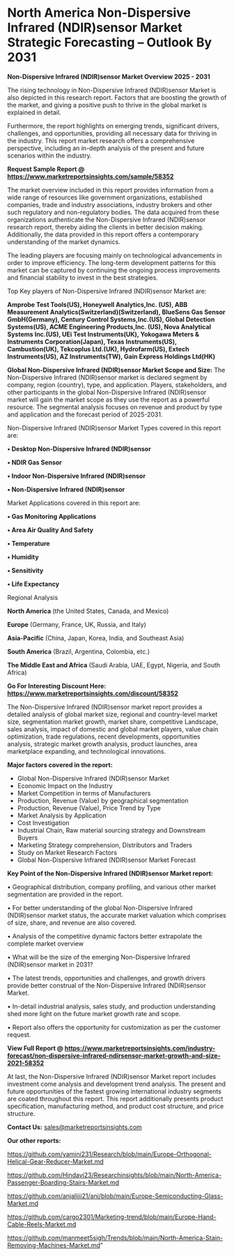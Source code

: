 # North America Non-Dispersive Infrared (NDIR)sensor Market Strategic Forecasting – Outlook By 2031

<Strong> Non-Dispersive Infrared (NDIR)sensor Market Overview 2025 - 2031</strong>

The rising technology in Non-Dispersive Infrared (NDIR)sensor Market is also depicted in this research report. Factors that are boosting the growth of the market, and giving a positive push to thrive in the global market is explained in detail.

Furthermore, the report highlights on emerging trends, significant drivers, challenges, and opportunities, providing all necessary data for thriving in the industry. This report market research offers a comprehensive perspective, including an in-depth analysis of the present and future scenarios within the industry.

<strong>Request Sample Report @ <a href=https://www.marketreportsinsights.com/sample/58352>https://www.marketreportsinsights.com/sample/58352</a></strong>

The market overview included in this report provides information from a wide range of resources like government organizations, established companies, trade and industry associations, industry brokers and other such regulatory and non-regulatory bodies. The data acquired from these organizations authenticate the Non-Dispersive Infrared (NDIR)sensor research report, thereby aiding the clients in better decision making. Additionally, the data provided in this report offers a contemporary understanding of the market dynamics.

The leading players are focusing mainly on technological advancements in order to improve efficiency. The long-term development patterns for this market can be captured by continuing the ongoing process improvements and financial stability to invest in the best strategies.

Top Key players of Non-Dispersive Infrared (NDIR)sensor Market are:

<strong>Amprobe Test Tools(US), Honeywell Analytics,Inc. (US), ABB Measurement Analytics(Switzerland)(Switzerland), BlueSens Gas Sensor GmbH(Germany), Century Control Systems,Inc.(US), Global Detection Systems(US), ACME Engineering Products,Inc. (US), Nova Analytical Systems Inc.(US), UEi Test Instruments(UK), Yokogawa Meters & Instruments Corporation(Japan), Texas Instruments(US), Cambustion(UK), Tekcoplus Ltd.(UK), Hydrofarm(US), Extech Instruments(US), AZ Instruments(TW), Gain Express Holdings Ltd(HK)</strong>

<strong><b>Global Non-Dispersive Infrared (NDIR)sensor Market Scope and Size:</b></strong>
The Non-Dispersive Infrared (NDIR)sensor market is declared segment by company, region (country), type, and application. Players, stakeholders, and other participants in the global Non-Dispersive Infrared (NDIR)sensor market will gain the market scope as they use the report as a powerful resource. The segmental analysis focuses on revenue and product by type and application and the forecast period of 2025-2031.

Non-Dispersive Infrared (NDIR)sensor Market Types covered in this report are:

<strong>• Desktop Non-Dispersive Infrared (NDIR)sensor

• NDIR Gas Sensor

• Indoor Non-Dispersive Infrared (NDIR)sensor

• Non-Dispersive Infrared (NDIR)sensor</strong>

Market Applications covered in this report are:

<strong>• Gas Monitoring Applications

• Area Air Quality And Safety

• Temperature

• Humidity

• Sensitivity

• Life Expectancy</strong> 

Regional Analysis

<strong>North America</strong> (the United States, Canada, and Mexico)

<strong>Europe</strong> (Germany, France, UK, Russia, and Italy)

<strong>Asia-Pacific</strong> (China, Japan, Korea, India, and Southeast Asia)

<strong>South America</strong> (Brazil, Argentina, Colombia, etc.)

<strong>The Middle East and Africa</strong> (Saudi Arabia, UAE, Egypt, Nigeria, and South Africa)

<strong>Go For Interesting Discount Here: <a href=https://www.marketreportsinsights.com/discount/58352>https://www.marketreportsinsights.com/discount/58352</a></strong>

The Non-Dispersive Infrared (NDIR)sensor market report provides a detailed analysis of global market size, regional and country-level market size, segmentation market growth, market share, competitive Landscape, sales analysis, impact of domestic and global market players, value chain optimization, trade regulations, recent developments, opportunities analysis, strategic market growth analysis, product launches, area marketplace expanding, and technological innovations.

<strong><b>Major factors covered in the report:</b></strong>
<ul>
  <li>Global Non-Dispersive Infrared (NDIR)sensor Market </li>
  <li>Economic Impact on the Industry</li>
  <li>Market Competition in terms of Manufacturers</li>
  <li>Production, Revenue (Value) by geographical segmentation</li>
  <li>Production, Revenue (Value), Price Trend by Type</li>
  <li>Market Analysis by Application</li>
  <li>Cost Investigation</li>
  <li>Industrial Chain, Raw material sourcing strategy and Downstream Buyers</li>
  <li>Marketing Strategy comprehension, Distributors and Traders</li>
  <li>Study on Market Research Factors</li>
  <li>Global Non-Dispersive Infrared (NDIR)sensor Market Forecast</li>
</ul>

<strong><b>Key Point of the Non-Dispersive Infrared (NDIR)sensor Market report:</b></strong>

• Geographical distribution, company profiling, and various other market segmentation are provided in the report.

• For better understanding of the global Non-Dispersive Infrared (NDIR)sensor market status, the accurate market valuation which comprises of size, share, and revenue are also covered.

• Analysis of the competitive dynamic factors better extrapolate the complete market overview

• What will be the size of the emerging Non-Dispersive Infrared (NDIR)sensor market in 2031?

• The latest trends, opportunities and challenges, and growth drivers provide better construal of the Non-Dispersive Infrared (NDIR)sensor Market.

• In-detail industrial analysis, sales study, and production understanding shed more light on the future market growth rate and scope.

• Report also offers the opportunity for customization as per the customer request.

<strong><b>View Full Report @ <a href=https://www.marketreportsinsights.com/industry-forecast/non-dispersive-infrared-ndirsensor-market-growth-and-size-2021-58352>https://www.marketreportsinsights.com/industry-forecast/non-dispersive-infrared-ndirsensor-market-growth-and-size-2021-58352</a></b></strong>


At last, the Non-Dispersive Infrared (NDIR)sensor Market report includes investment come analysis and development trend analysis. The present and future opportunities of the fastest growing international industry segments are coated throughout this report. This report additionally presents product specification, manufacturing method, and product cost structure, and price structure.

<strong>Contact Us:</strong>
sales@marketreportsinsights.com

<strong>Our other reports:</strong>

<a href=https://github.com/yamini231/Research/blob/main/Europe-Orthogonal-Helical-Gear-Reducer-Market.md>https://github.com/yamini231/Research/blob/main/Europe-Orthogonal-Helical-Gear-Reducer-Market.md</a>

<a href=https://github.com/Hindavi23/Researchinsights/blob/main/North-America-Passenger-Boarding-Stairs-Market.md>https://github.com/Hindavi23/Researchinsights/blob/main/North-America-Passenger-Boarding-Stairs-Market.md</a>

<a href=https://github.com/anjaliiii21/ani/blob/main/Europe-Semiconducting-Glass-Market.md>https://github.com/anjaliiii21/ani/blob/main/Europe-Semiconducting-Glass-Market.md</a>

<a href=https://github.com/cargo2301/Marketing-trend/blob/main/Europe-Hand-Cable-Reels-Market.md>https://github.com/cargo2301/Marketing-trend/blob/main/Europe-Hand-Cable-Reels-Market.md</a>

<a href=https://github.com/manmeet5sigh/Trends/blob/main/North-America-Stain-Removing-Machines-Market.md>https://github.com/manmeet5sigh/Trends/blob/main/North-America-Stain-Removing-Machines-Market.md</a>"
